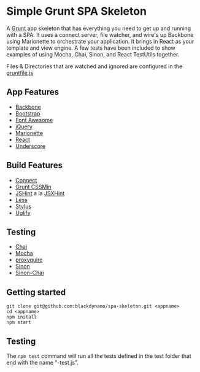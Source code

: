 # Simple Grunt SPA Skeleton

A [Grunt](http://gruntjs.com/) app skeleton that has everything you need to get up and running with a SPA. It uses a connect server, file watcher, and wire's up Backbone using Marionette to orchestrate your application. It brings in React as your template and view engine. A few tests have been included to show examples of using Mocha, Chai, Sinon, and React TestUtils together. 

Files & Directories that are watched and ignored are configured in the [gruntfile.js](https://github.com/blackdynamo/spa-skeleton/blob/master/gruntfile.js)

## App Features

- [Backbone](http://backbonejs.org)
- [Bootstrap](http://getbootstrap.com)
- [Font Awesome](http://fortawesome.github.io/Font-Awesome)
- [jQuery](https://jquery.com)
- [Marionette](http://marionettejs.com)
- [React](https://facebook.github.io/react)
- [Underscore](http://underscorejs.org)

## Build Features

- [Connect](https://github.com/senchalabs/connect)
- [Grunt CSSMin](https://github.com/gruntjs/grunt-contrib-cssmin)
- [JSHint](https://github.com/jshint/jshint) a la [JSXHint](https://github.com/STRML/JSXHint)
- [Less](http://lesscss.org)
- [Stylus](http://learnboost.github.com/stylus)
- [Uglify](https://github.com/mishoo/UglifyJS2)

## Testing

- [Chai](http://chaijs.com)
- [Mocha](http://mochajs.org)
- [proxyquire](https://github.com/thlorenz/proxyquire)
- [Sinon](http://sinonjs.org)
- [Sinon-Chai](http://chaijs.com/plugins/sinon-chai)

## Getting started

    git clone git@github.com:blackdynamo/spa-skeleton.git <appname>
    cd <appname>
    npm install
    npm start

## Testing

The `npm test` command will run all the tests defined in the test folder that end with the name "-test.js".